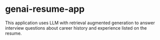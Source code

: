 # genai-resume-app

This application uses LLM with retrieval augmented generation to answer interview questions about career history and experience listed on the resume. 
